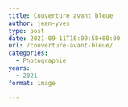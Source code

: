 ```yaml
---
title: Couverture avant bleue
author: jean-yves
type: post
date: 2021-09-11T10:09:58+00:00
url: /couverture-avant-bleue/
categories:
  - Photographie
years:
  - 2021
format: image

---
```

